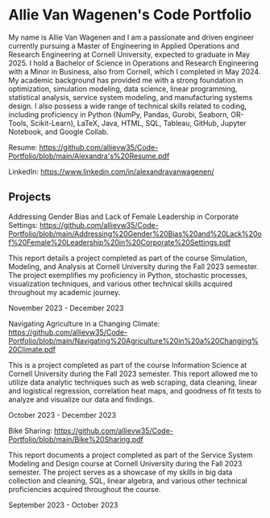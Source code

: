 # Allie Van Wagenen's Code Portfolio

My name is Allie Van Wagenen and I am a passionate and driven engineer currently pursuing a Master of Engineering in Applied Operations and Research Engineering at Cornell University, expected to graduate in May 2025. I hold a Bachelor of Science in Operations and Research Engineering with a Minor in Business, also from Cornell, which I completed in May 2024. My academic background has provided me with a strong foundation in optimization, simulation modeling, data science, linear programming, statistical analysis, service system modeling, and manufacturing systems design. I also possess a wide range of technical skills related to coding, including proficiency in Python (NumPy, Pandas, Gurobi, Seaborn, OR-Tools, Scikit-Learn), LaTeX, Java, HTML, SQL, Tableau, GitHub, Jupyter Notebook, and Google Collab.

Resume: https://github.com/allievw35/Code-Portfolio/blob/main/Alexandra's%20Resume.pdf

LinkedIn: https://www.linkedin.com/in/alexandravanwagenen/

## Projects

Addressing Gender Bias and Lack of Female Leadership in Corporate Settings:
https://github.com/allievw35/Code-Portfolio/blob/main/Addressing%20Gender%20Bias%20and%20Lack%20of%20Female%20Leadership%20in%20Corporate%20Settings.pdf

This report details a project completed as part of the course Simulation, Modeling, and Analysis at Cornell University during the Fall 2023 semester. The project exemplifies my proficiency in Python, stochastic processes, visualization techniques, and various other technical skills acquired throughout my academic journey.

November 2023 - December 2023



Navigating Agriculture in a Changing Climate:
https://github.com/allievw35/Code-Portfolio/blob/main/Navigating%20Agriculture%20in%20a%20Changing%20Climate.pdf

This is a project completed as part of the course Information Science at Cornell University during the Fall 2023 semester. This report allowed me to utilize data analytic techniques such as web scraping, data cleaning, linear and logistical regression, correlation heat maps, and goodness of fit tests to analyze and visualize our data and findings.

October 2023 - December 2023


Bike Sharing:
https://github.com/allievw35/Code-Portfolio/blob/main/Bike%20Sharing.pdf

This report documents a project completed as part of the Service System Modeling and Design course at Cornell University during the Fall 2023 semester. The project serves as a showcase of my skills in big data collection and cleaning, SQL, linear algebra, and various other technical proficiencies acquired throughout the course.

September 2023 - October 2023
